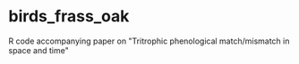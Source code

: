 # birds_frass_oak
R code accompanying paper on "Tritrophic phenological match/mismatch in space and time"
